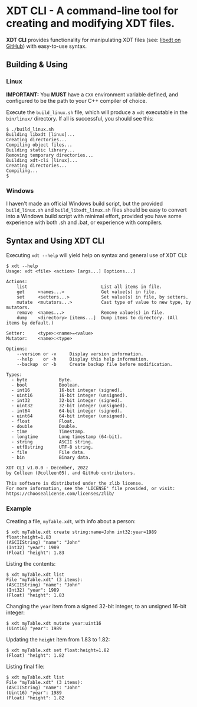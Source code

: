 # XDT CLI - A command-line tool for creating and modifying XDT files.
**XDT CLI** provides functionality for manipulating XDT files (see: [libxdt on GitHub](https://github.com/colleen05/libxdt)) with easy-to-use syntax.

## Building & Using
### Linux
**IMPORTANT:** You **MUST** have a `CXX` environment variable defined, and configured to be the path to your C++ compiler of choice.

Execute the `build_linux.sh` file, which will produce a `xdt` executable in the `bin/linux/` directory. If all is successful, you should see this:
```
$ ./build_linux.sh
Building libxdt [linux]...
Creating directories...
Compiling object files...
Building static library...
Removing temporary directories...
Building xdt-cli [linux]...
Creating directories...
Compiling...
$ 
```

### Windows
I haven't made an official Windows build script, but the provided `build_linux.sh` and `build_libxdt_linux.sh` files should be easy to convert into a Windows build script with minimal effort, provided you have some experience with both .sh and .bat, or experience with compilers.

## Syntax and Using XDT CLI
Executing `xdt --help` will yield help on syntax and general use of XDT CLI:
```
$ xdt --help
Usage: xdt <file> <action> [args...] [options...]

Actions:
    list                            List all items in file.
    get     <names...>              Get value(s) in file.
    set     <setters...>            Set value(s) in file, by setters.
    mutate  <mutators...>           Cast type of value to new type, by mutators.
    remove  <names...>              Remove value(s) in file.
    dump    <directory> [items...]  Dump items to directory. (All items by default.)

Setter:     <type>:<name>=<value>
Mutator:    <name>:<type>

Options:
    --version or -v     Display version information.
    --help    or -h     Display this help information.
    --backup  or -b     Create backup file before modification.

Types:
  - byte            Byte.
  - bool            Boolean.
  - int16           16-bit integer (signed).
  - uint16          16-bit integer (unsigned).
  - int32           32-bit integer (signed).
  - uint32          32-bit integer (unsigned).
  - int64           64-bit integer (signed).
  - uint64          64-bit integer (unsigned).
  - float           Float.
  - double          Double.
  - time            Timestamp.
  - longtime        Long timestamp (64-bit).
  - string          ASCII string.
  - utf8string      UTF-8 string.
  - file            File data.
  - bin             Binary data.

XDT CLI v1.0.0 - December, 2022
by Colleen (@colleen05), and GitHub contributors.

This software is distributed under the zlib license.
For more information, see the 'LICENSE' file provided, or visit:
https://choosealicense.com/licenses/zlib/
```

### Example
Creating a file, `myTable.xdt`, with info about a person:
```
$ xdt myTable.xdt create string:name=John int32:year=1989 float:height=1.83
(ASCIIString) "name": "John"
(Int32) "year": 1989
(Float) "height": 1.83
```
Listing the contents:
```
$ xdt myTable.xdt list
File "myTable.xdt" (3 items):
(ASCIIString) "name": "John"
(Int32) "year": 1989
(Float) "height": 1.83
```

Changing the `year` item from a signed 32-bit integer, to an unsigned 16-bit integer:
```
$ xdt myTable.xdt mutate year:uint16
(Uint16) "year": 1989
```

Updating the `height` item from 1.83 to 1.82:
```
$ xdt myTable.xdt set float:height=1.82
(Float) "height": 1.82
```

Listing final file:
```
$ xdt myTable.xdt list
File "myTable.xdt" (3 items):
(ASCIIString) "name": "John"
(Uint16) "year": 1989
(Float) "height": 1.82
```
